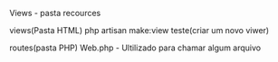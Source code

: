 Views - pasta recources

views(Pasta HTML)
    php artisan make:view teste(criar um novo viwer) 

routes(pasta PHP)
     Web.php - Ultilizado para chamar algum arquivo


